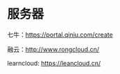 # 服务器

七牛：https://portal.qiniu.com/create

融云：http://www.rongcloud.cn/

learncloud: https://leancloud.cn/


